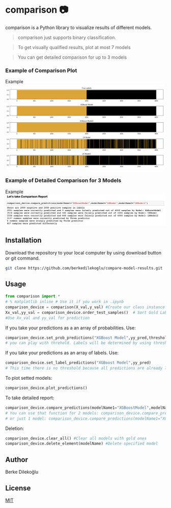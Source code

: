 # comparison :camera:

comparison is a Python library to visualize results of different models.

> comparison just supports binary classification.

> To get visually qualified results, plot at most 7 models

> You can get detailed comparison for up to 3 models

### Example of Comparison Plot
Example
<kbd>
![Alt text](https://github.com/berkedilekoglu/compare-model-results/blob/main/example-images/plot_example.png)
</kbd>

### Example of Detailed Comparison for 3 Models
Example
<kbd>
![Alt text](https://github.com/berkedilekoglu/compare-model-results/blob/main/example-images/example_report.png)
</kbd>

## Installation

Download the repository to your local computer by using download button or git command.

```bash
git clone https://github.com/berkedilekoglu/compare-model-results.git
```

## Usage

```python
from comparison import *
# % matplotlib inline # Use it if you work in .ipynb 
comparison_device = comparison(X_val,y_val) #Create our class instance
Xx_val,yy_val = comparison_device.order_test_samples()  # Sort Gold Labels! 
#Use Xx_val and yy_val for prediction
```
If you take your predictions as a an array of probabilities. Use:
```python
comparison_device.set_prob_predictions("XGBoost Model",yy_pred,threshold=0.5)
# you can play with threhold. Labels will be determined by using threshold. Default is 0.5
```
If you take your predictions as an array of labels. Use:
```python
comparison_device.set_label_predictions("XGBoost Model",yy_pred) 
# This time there is no threshold because all predictions are already labeled!
```

To plot setted models:
```python
comparison_device.plot_predictions()
```
To take detailed report:
```python
comparison_device.compare_predictions(modelName1="XGBoostModel",modelName2="LRModel",modelName3="LRModel2") #To get comparison report of 3 models
# You can use that function for 2 models: comparison_device.compare_predictions(modelName1="XGBoostModel",modelName2="LRModel")
# or just 1 model: comparison_device.compare_predictions(modelName1="XGBoostModel")
```

Deletion:
```python
comparison_device.clear_all() #Clear all models with gold ones
comparison_device.delete_element(modelName) #Delete specified model
```

## Author
Berke Dilekoğlu

## License
[MIT](https://choosealicense.com/licenses/mit/)
